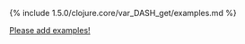 {% include 1.5.0/clojure.core/var_DASH_get/examples.md %}

[Please add examples!](https://github.com/arrdem/grimoire/edit/master/_includes/1.6.0/clojure.core/var_DASH_get/examples.md)
